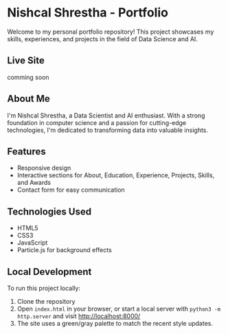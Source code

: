 # Nishcal Shrestha - Portfolio

Welcome to my personal portfolio repository! This project showcases my skills, experiences, and projects in the field of Data Science and AI.

## Live Site

comming soon

## About Me

I'm Nishcal Shrestha, a Data Scientist and AI enthusiast. With a strong foundation in computer science and a passion for cutting-edge technologies, I'm dedicated to transforming data into valuable insights.

## Features

- Responsive design
- Interactive sections for About, Education, Experience, Projects, Skills, and Awards
- Contact form for easy communication

## Technologies Used

- HTML5
- CSS3
- JavaScript
- Particle.js for background effects

## Local Development

To run this project locally:

1. Clone the repository
2. Open `index.html` in your browser, or start a local server with
   `python3 -m http.server` and visit <http://localhost:8000/>
3. The site uses a green/gray palette to match the recent style updates.
